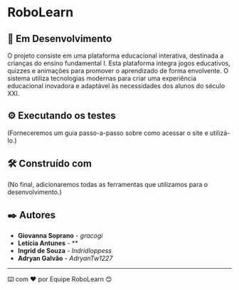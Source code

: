 # RoboLearn

## 🚀 Em Desenvolvimento 

O projeto consiste em uma plataforma educacional interativa, destinada a crianças do ensino fundamental I. Esta plataforma integra jogos educativos, quizzes e animações para promover o aprendizado de forma envolvente. O sistema utiliza tecnologias modernas para criar uma experiência educacional inovadora e adaptável às necessidades dos alunos do século XXI.

## ⚙️ Executando os testes

(Forneceremos um guia passo-a-passo sobre como acessar o site e utilizá-lo.)

## 🛠️ Construído com

(No final, adicionaremos todas as ferramentas que utilizamos para o desenvolvimento.)

## ✒️ Autores

* **Giovanna Soprano** - *gracogi* 
* **Letícia Antunes** - **
* **Ingrid de Souza** - *Indridloppess*
* **Adryan Galvão** - *AdryanTw1227*
---
⌨️ com ❤️ por Equipe RoboLearn 😊
